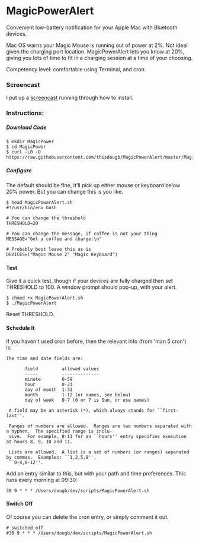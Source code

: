 # MagicPowerAlert
Convenient low-battery notification for your Apple Mac with Bluetooth devices.

Mac OS warns your Magic Mouse is running out of power at 2%. Not ideal given the charging port location.
MagicPowerAlert lets you know at 20%, giving you lots of time to fit in a charging session at a time of your choosing.

Competency level: comfortable using Terminal, and cron.

### Screencast
I put up a [screencast](https://vimeo.com/413113839) running through how to install.

### Instructions:

##### Download Code

```
$ mkdir MagicPower
$ cd MagicPower
$ curl -L0 -O https://raw.githubusercontent.com/thisdougb/MagicPowerAlert/master/MagicPowerAlert.sh
```
##### Configure
The default should be fine, it'll pick up either mouse or keyboard below 20% power.
But you can change this is you like.

```
$ head MagicPowerAlert.sh
#!/usr/bin/env bash

# You can change the threshold
THRESHOLD=20

# You can change the message, if coffee is not your thing
MESSAGE="Get a coffee and charge:\n"

# Probably best leave this as is
DEVICES=("Magic Mouse 2" "Magic Keyboard")
```

#### Test
Give it a quick test, though if your devices are fully charged then set THRESHOLD to 100.
A window prompt should pop-up, with your alert.
```
$ chmod +x MagicPowerAlert.sh
$ ./MagicPowerAlert
```
Reset THRESHOLD.

#### Schedule It
If you haven't used cron before, then the relevant info (from 'man 5 cron') is:
```
The time and date fields are:

       field         allowed values
       -----         --------------
       minute        0-59
       hour          0-23
       day of month  1-31
       month         1-12 (or names, see below)
       day of week   0-7 (0 or 7 is Sun, or use names)

 A field may be an asterisk (*), which always stands for ``first-last''.

 Ranges of numbers are allowed.  Ranges are two numbers separated with a hyphen.  The specified range is inclu-
 sive.  For example, 8-11 for an ``hours'' entry specifies execution at hours 8, 9, 10 and 11.

 Lists are allowed.  A list is a set of numbers (or ranges) separated by commas.  Examples: ``1,2,5,9'',
 ``0-4,8-12''.
```
Add an entry similar to this, but with your path and time preferences.
This runs every morning at 09:30:
```
30 9 * * * /Users/dougb/dev/scripts/MagicPowerAlert.sh
```
#### Switch Off
Of course you can delete the cron entry, or simply comment it out.
```
# switched off
#30 9 * * * /Users/dougb/dev/scripts/MagicPowerAlert.sh
```
